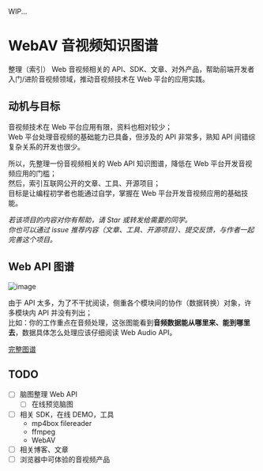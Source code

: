 WIP...

# WebAV 音视频知识图谱

整理（索引） Web 音视频相关的 API、SDK、文章、对外产品，帮助前端开发者入门/进阶音视频领域，推动音视频技术在 Web 平台的应用实践。

## 动机与目标

音视频技术在 Web 平台应用有限，资料也相对较少；  
Web 平台处理音视频的基础能力已具备，但涉及的 API 非常多，熟知 API 间错综复杂关系的开发也很少。

所以，先整理一份音视频相关的 Web API 知识图谱，降低在 Web 平台开发音视频应用的门槛；  
然后，索引互联网公开的文章、工具、开源项目；  
目标是让编程初学者也能通过自学，掌握在 Web 平台开发音视频应用的基础技能。

_若该项目的内容对你有帮助，请 Star 或转发给需要的同学。_  
_你也可以通过 issue 推荐内容（文章、工具、开源项目）、提交反馈，与作者一起完善这个项目。_

## Web API 图谱

![image](https://github.com/hughfenghen/WebAV-KnowledgeGraph/assets/3307051/f397588f-c335-4585-ab7d-b8b787c02805)


由于 API 太多，为了不干扰阅读，侧重各个模块间的协作（数据转换）对象，许多模块内 API 并没有列出；  
比如：你的工作重点在音频处理，这张图能看到**音频数据能从哪里来、能到哪里去**，数据具体怎么处理应该仔细阅读 Web Audio API。

[完整图谱](https://www.processon.com/view/link/661b519329eb742733da24fb?cid=661b50541c0cb632e514c499)

## TODO

- [ ] 脑图整理 Web API
  - [ ] 在线预览脑图
- [ ] 相关 SDK，在线 DEMO，工具
  - mp4box filereader
  - ffmpeg
  - WebAV
- [ ] 相关博客、文章
- [ ] 浏览器中可体验的音视频产品
